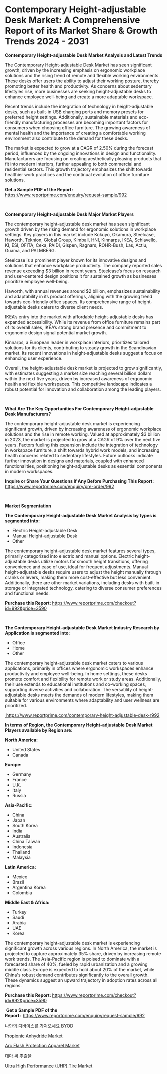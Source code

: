 <p><h1>Contemporary Height-adjustable Desk Market: A Comprehensive Report of its Market Share & Growth Trends 2024 - 2031</h1></p><p><strong>Contemporary Height-adjustable Desk Market Analysis and Latest Trends</strong></p>
<p><p>The Contemporary Height-adjustable Desk Market has seen significant growth, driven by the increasing emphasis on ergonomic workplace solutions and the rising trend of remote and flexible working environments. These desks offer users the ability to adjust their working posture, thereby promoting better health and productivity. As concerns about sedentary lifestyles rise, more businesses are seeking height-adjustable desks to enhance employee well-being and create a more adaptable workspace.</p><p>Recent trends include the integration of technology in height-adjustable desks, such as built-in USB charging ports and memory presets for preferred height settings. Additionally, sustainable materials and eco-friendly manufacturing processes are becoming important factors for consumers when choosing office furniture. The growing awareness of mental health and the importance of creating a comfortable working environment also contribute to the demand for these desks.</p><p>The market is expected to grow at a CAGR of 2.50% during the forecast period, influenced by the ongoing innovations in design and functionality. Manufacturers are focusing on creating aesthetically pleasing products that fit into modern interiors, further appealing to both commercial and residential sectors. This growth trajectory emphasizes the shift towards healthier work practices and the continual evolution of office furniture solutions.</p></p>
<p><strong>Get a Sample PDF of the Report:&nbsp;</strong> <a href="https://www.reportprime.com/enquiry/request-sample/992">https://www.reportprime.com/enquiry/request-sample/992</a></p>
<p>&nbsp;</p>
<p><strong>Contemporary Height-adjustable Desk Major Market Players</strong></p>
<p><p>The contemporary height-adjustable desk market has seen significant growth driven by the rising demand for ergonomic solutions in workplace settings. Key players in this market include Kokuyo, Okamura, Steelcase, Haworth, Teknion, Global Group, Kimball, HNI, Kinnarps, IKEA, Schiavello, KI, ESI, OFITA, Ceka, PAIDI, Gispen, Ragnars, ROHR-Bush, Las, Actiu, Guama, and PALMBERG.</p><p>Steelcase is a prominent player known for its innovative designs and solutions that enhance workplace productivity. The company reported sales revenue exceeding $3 billion in recent years. Steelcase’s focus on research and user-centered design positions it for sustained growth as businesses prioritize employee well-being.</p><p>Haworth, with annual revenues around $2 billion, emphasizes sustainability and adaptability in its product offerings, aligning with the growing trend towards eco-friendly office spaces. Its comprehensive range of height-adjustable desks caters to diverse client needs.</p><p>IKEA’s entry into the market with affordable height-adjustable desks has expanded accessibility. While its revenue from office furniture remains part of its overall sales, IKEA’s strong brand presence and commitment to ergonomic design signal potential market growth.</p><p>Kinnarps, a European leader in workplace interiors, prioritizes tailored solutions for its clients, contributing to steady growth in the Scandinavian market. Its recent innovations in height-adjustable desks suggest a focus on enhancing user experience.</p><p>Overall, the height-adjustable desk market is projected to grow significantly, with estimates suggesting a market size reaching several billion dollars within the next five years, driven by increased awareness of ergonomic health and flexible workspaces. This competitive landscape indicates a robust potential for innovation and collaboration among the leading players.</p></p>
<p>&nbsp;</p>
<p><strong>What Are The Key Opportunities For Contemporary Height-adjustable Desk Manufacturers?</strong></p>
<p><p>The contemporary height-adjustable desk market is experiencing significant growth, driven by increasing awareness of ergonomic workplace solutions and the rise in remote working. Valued at approximately $3 billion in 2023, the market is projected to grow at a CAGR of 9% over the next five years. Factors fueling this expansion include the integration of technology in workspace furniture, a shift towards hybrid work models, and increasing health concerns related to sedentary lifestyles. Future outlooks indicate further innovation in designs and materials, coupled with enhanced functionalities, positioning height-adjustable desks as essential components in modern workspaces.</p></p>
<p><strong>Inquire or Share Your Questions If Any Before Purchasing This Report:</strong> <a href="https://www.reportprime.com/enquiry/pre-order/992">https://www.reportprime.com/enquiry/pre-order/992</a></p>
<p>&nbsp;</p>
<p><strong>Market Segmentation</strong></p>
<p><strong>The Contemporary Height-adjustable Desk Market Analysis by types is segmented into:</strong></p>
<p><ul><li>Electric Height-adjustable Desk</li><li>Manual Height-adjustable Desk</li><li>Other</li></ul></p>
<p><p>The contemporary height-adjustable desk market features several types, primarily categorized into electric and manual options. Electric height-adjustable desks utilize motors for smooth height transitions, offering convenience and ease of use, ideal for frequent adjustments. Manual height-adjustable desks require users to adjust the height manually through cranks or levers, making them more cost-effective but less convenient. Additionally, there are other market variations, including desks with built-in storage or integrated technology, catering to diverse consumer preferences and functional needs.</p></p>
<p><strong>Purchase this Report:&nbsp;</strong><a href="https://www.reportprime.com/checkout?id=992&price=3590">https://www.reportprime.com/checkout?id=992&price=3590</a></p>
<p>&nbsp;</p>
<p><strong>The Contemporary Height-adjustable Desk Market Industry Research by Application is segmented into:</strong></p>
<p><ul><li>Office</li><li>Home</li><li>Other</li></ul></p>
<p><p>The contemporary height-adjustable desk market caters to various applications, primarily in offices where ergonomic workspaces enhance productivity and employee well-being. In home settings, these desks promote comfort and flexibility for remote work or study areas. Additionally, their use extends to educational institutions and co-working spaces, supporting diverse activities and collaboration. The versatility of height-adjustable desks meets the demands of modern lifestyles, making them suitable for various environments where adaptability and user wellness are prioritized.</p></p>
<p><a href="https://www.reportprime.com/contemporary-height-adjustable-desk-r992">&nbsp;https://www.reportprime.com/contemporary-height-adjustable-desk-r992</a></p>
<p><strong>In terms of Region, the Contemporary Height-adjustable Desk Market Players available by Region are:</strong></p>
<p>
    <p> <strong> North America: </strong>
        <ul>
            <li>United States</li>
            <li>Canada</li>
        </ul>
        </p> 
    <p> <strong> Europe: </strong>
        <ul>
            <li>Germany</li>
            <li>France</li>
            <li>U.K.</li>
            <li>Italy</li>
            <li>Russia</li>
        </ul>
        </p> 
    <p> <strong> Asia-Pacific: </strong>
        <ul>
            <li>China</li>
            <li>Japan</li>
            <li>South Korea</li>
            <li>India</li>
            <li>Australia</li>
            <li>China Taiwan</li>
            <li>Indonesia</li>
            <li>Thailand</li>
            <li>Malaysia</li>
        </ul>
        </p> 
    <p> <strong> Latin America: </strong>
        <ul>
            <li>Mexico</li>
            <li>Brazil</li>
            <li>Argentina Korea</li>
            <li>Colombia</li>
        </ul>
        </p> 
    <p> <strong> Middle East & Africa: </strong>
        <ul>
            <li>Turkey</li>
            <li>Saudi</li>
            <li>Arabia</li>
            <li>UAE</li>
            <li>Korea</li>
        </ul>
    </p>
    </p>
<p><p>The contemporary height-adjustable desk market is experiencing significant growth across various regions. In North America, the market is projected to capture approximately 35% share, driven by increasing remote work trends. The Asia-Pacific region is poised to dominate with a forecasted share of 40%, fueled by rapid urbanization and a growing middle class. Europe is expected to hold about 20% of the market, while China's robust demand contributes significantly to the overall growth. These dynamics suggest an upward trajectory in adoption rates across all regions.</p></p>
<p><strong>Purchase this Report: </strong><a href="https://www.reportprime.com/checkout?id=992&price=3590">https://www.reportprime.com/checkout?id=992&price=3590</a></p>
<p>&nbsp;<strong>Get a Sample PDF of the Report:&nbsp;&nbsp;</strong><a href="https://www.reportprime.com/enquiry/request-sample/992">https://www.reportprime.com/enquiry/request-sample/992</a></p>
<p><strong></strong></p>
<p><p><a href="https://medium.com/@christorpherpfannerstill5436/%EB%8B%A4%EC%96%91%ED%95%9C-%EA%B8%B0%EA%B8%B0-%EC%86%8C%EC%A7%80-byod-%EC%82%B0%EC%97%85-%EB%B6%84%EC%84%9D-%EB%B3%B4%EA%B3%A0%EC%84%9C-%EC%95%A0%ED%94%8C%EB%A6%AC%EC%BC%80%EC%9D%B4%EC%85%98-%EC%A7%80%EC%97%AD-%EA%B2%BD%EC%9F%81-%EC%A0%84%EB%9E%B5%EB%B3%84-%EC%8B%9C%EC%9E%A5-%EA%B7%9C%EB%AA%A8-%EC%A0%90%EC%9C%A0%EC%9C%A8-%ED%8A%B8%EB%A0%8C%EB%93%9C-2024-2031-9752eb6a5d15">나만의 디바이스를 가져오세요 BYOD</a></p><p><a href="https://www.linkedin.com/pulse/global-propionic-anhydride-market-focus-product-type-industrial-flv1f?trackingId=1jTOTTstS0GMrP4bB%2FLbrg%3D%3D">Propionic Anhydride Market</a></p><p><a href="https://github.com/sofayahoo2023/Market-Research-Report-List-6/blob/main/arc-flash-protection-apparel-market.md">Arc Flash Protection Apparel Market</a></p><p><a href="https://medium.com/@addiehirthe50/%EA%B8%80%EB%A1%9C%EB%B2%8C-%ED%96%84%ED%94%84-%EC%94%A8%EC%95%97-%EC%B6%94%EC%B6%9C%EB%AC%BC-%EC%8B%9C%EC%9E%A5-%EB%B6%80%EB%AC%B8-2024-2031-%EC%8B%9C%EC%9E%A5-%EC%A7%80%ED%91%9C-%EB%B0%8F-%EC%8B%9C%EC%9E%A5-%EC%A0%84%EB%9E%B5-%ED%86%B5%EC%B0%B0%EB%A0%A5-62c7de4ef9d6">대마 씨 추출물</a></p><p><a href="https://issuu.com/reportprime-2/docs/ultra-high-performance-uhp-tire-mar_6f30ba53fbf533">Ultra High Performance (UHP) Tire Market</a></p></p>